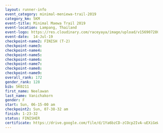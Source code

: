 ```yaml
---
layout: runner-info 
event_category: minimal-meniewa-trail-2019 
category_km: 5KM 
event-title: Minimal Maewa Trail 2019 
event-location: Lampang, Thailand 
event-logo: https://res.cloudinary.com/raceyaya/image/upload/v1569072805/logo/minimal-trail_ktnvsp.jpg 
event-date:  14-Jul-19 
checkpoint-name2: FINISH (T-2) 
checkpoint-name3: 
checkpoint-name4: 
checkpoint-name5: 
checkpoint-name6: 
checkpoint-name7: 
checkpoint-name8: 
checkpoint-name9: 
overall_rank: 172
gender_rank: 128
bib: 5K0211
first_name: Neelawan
last_name: Vanichakorn
gender: F
start: Sun, 06-15-00 am
checkpoint2: Sun, 07-38-32 am
finish: 1-23-32
status: FINISHER
certificate: https://drive.google.com/file/d/1Ya6bzCD-zCOcp2IvA-uEXiGeWsi-Sl8M/view?usp=sharing
---
```


